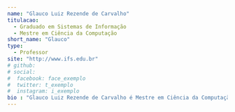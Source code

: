 ```yaml
---
name: "Glauco Luiz Rezende de Carvalho"
titulacao: 
  - Graduado em Sistemas de Informação
  - Mestre em Ciência da Computação 
short_name: "Glauco"
type: 
  - Professor
site: "http://www.ifs.edu.br"
# github: 
# social:
#  facebook: face_exemplo
#  twitter: t_exemplo
#  instagram: i_exemplo
bio : "Glauco Luiz Rezende de Carvalho é Mestre em Ciência da Computação pela Universidade Federal de Sergipe (2017), é Especialista em Desenvolvimento de Software pela Universidade Federal de Sergipe (2007) e Bacharel em Sistemas de Informação pela Universidade Tiradentes (2005). Atualmente é professor efetivo do Instituto Federal de Sergipe - IFS no Campus de Lagarto desde janeiro de 2011. Fez parte da elaboração do projeto pedagógico do curso do BSI à época da sua criação, é membro do colegiado do curso e atualmente leciona disciplinas da área de Banco de Dados: Modelagem de Dados, Projeto de Banco de Dados e Administração de Banco de Dados. Também é Analista de Sistemas do Ministério Público do Estado de Sergipe - MPSE desde março de 2014, onde atua como um dos responsáveis pela Administração dos Servidores de Banco de Dados Oracle e SQL Server. É consultor com participação ativa no mercado corporativo nas áreas de Ciência da Computação, destacando-se em Banco de Dados e Redes de Computadores. Foi Diretor Comercial por mais de 10 anos na empresa Infracenter Soluções Corporativas Ltda, onde foi sócio fundador."
---
```

